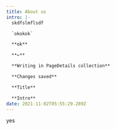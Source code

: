 ```yaml
---
title: About us
intro: |-
  skdfslmflsdf

  `okokok`

  **ok**

  **←**

  **Writing in PageDetails collection**

  **Changes saved**

  **Title**

  **Intro**
date: 2021-11-02T05:55:29.289Z
---
```

yes
